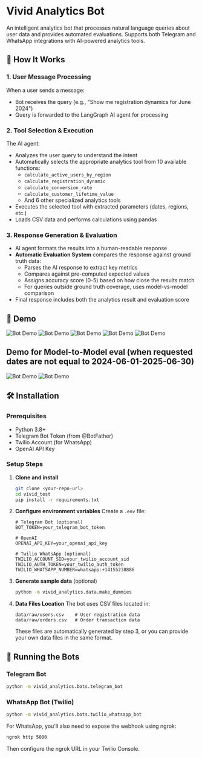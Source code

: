 # Vivid Analytics Bot

An intelligent analytics bot that processes natural language queries about user data and provides automated evaluations. Supports both Telegram and WhatsApp integrations with AI-powered analytics tools.

## 🔄 How It Works

### 1. **User Message Processing**
When a user sends a message:
- Bot receives the query (e.g., "Show me registration dynamics for June 2024")
- Query is forwarded to the LangGraph AI agent for processing

### 2. **Tool Selection & Execution**
The AI agent:
- Analyzes the user query to understand the intent
- Automatically selects the appropriate analytics tool from 10 available functions:
  - `calculate_active_users_by_region`
  - `calculate_registration_dynamic`
  - `calculate_conversion_rate`
  - `calculate_customer_lifetime_value`
  - And 6 other specialized analytics tools
- Executes the selected tool with extracted parameters (dates, regions, etc.)
- Loads CSV data and performs calculations using pandas

### 3. **Response Generation & Evaluation**
- AI agent formats the results into a human-readable response
- **Automatic Evaluation System** compares the response against ground truth data:
  - Parses the AI response to extract key metrics
  - Compares against pre-computed expected values 
  - Assigns accuracy score (0-5) based on how close the results match
  - For queries outside ground truth coverage, uses model-vs-model comparison
- Final response includes both the analytics result and evaluation score

## 📱 Demo

![Bot Demo](screenshots/1.png)
![Bot Demo](screenshots/2.png)
![Bot Demo](screenshots/3.png)
![Bot Demo](screenshots/4.png)
![Bot Demo](screenshots/5.png)

## Demo for Model-to-Model eval (when requested dates are not equal to 2024-06-01-2025-06-30)
![Bot Demo](screenshots/extra_1.png)
![Bot Demo](screenshots/extra_2.png)

## 🛠 Installation

### Prerequisites
- Python 3.8+
- Telegram Bot Token (from @BotFather)
- Twilio Account (for WhatsApp)
- OpenAI API Key

### Setup Steps

1. **Clone and install**
   ```bash
   git clone <your-repo-url>
   cd vivid_test
   pip install -r requirements.txt
   ```

2. **Configure environment variables**
   Create a `.env` file:
   ```env
   # Telegram Bot (optional)
   BOT_TOKEN=your_telegram_bot_token
   
   # OpenAI
   OPENAI_API_KEY=your_openai_api_key
   
   # Twilio WhatsApp (optional)
   TWILIO_ACCOUNT_SID=your_twilio_account_sid
   TWILIO_AUTH_TOKEN=your_twilio_auth_token
   TWILIO_WHATSAPP_NUMBER=whatsapp:+14155238886
   ```

3. **Generate sample data** (optional)
   ```bash
   python -m vivid_analytics.data.make_dummies
   ```

4. **Data Files Location**
   The bot uses CSV files located in:
   ```
   data/raw/users.csv    # User registration data
   data/raw/orders.csv   # Order transaction data
   ```
   These files are automatically generated by step 3, or you can provide your own data files in the same format.

## 🚀 Running the Bots

### Telegram Bot
```bash
python -m vivid_analytics.bots.telegram_bot
```

### WhatsApp Bot (Twilio)
```bash
python -m vivid_analytics.bots.twilio_whatsapp_bot
```

For WhatsApp, you'll also need to expose the webhook using ngrok:
```bash
ngrok http 5000
```
Then configure the ngrok URL in your Twilio Console.
